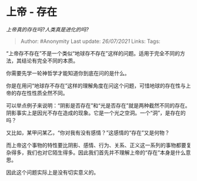 # 上帝 - 存在
*上帝真的存在吗?人类真是进化的吗?*

> Author: #Anonymity 
> Last update: *26/07/2021* 
> Links:
> Tags:  


“上帝存不存在”不是一个类似“地球存不存在”这样的问题。适用于完全不同的方法，其结论有完全不同的本质。

你需要先学一轮神哲学才能知道你到底在问的是什么。

你是在用问“地球存不存在”这样的理解角度在问这个问题，可惜地球的存在性与上帝的存在性性质全然不同。

可以举点例子来说明：“阴影是否存在”和“光是否存在”就是两种截然不同的存在。阴影事实上是因光不存在造成的现象。它是一个光之空洞。一个“洞”，是存在的吗？

又比如，某甲问某乙，“你对我有没有感情？”这感情的“存在”又是何物？

而上帝这个事物的特性要比阴影、感情、行为、关系、正义这一系列的事物都要复杂得多，我们也对它陌生得多。因此我们首先并不理解上帝的“存在”本身是什么意思。

因此这个问题实际上是没有切实意义的。

  
  
